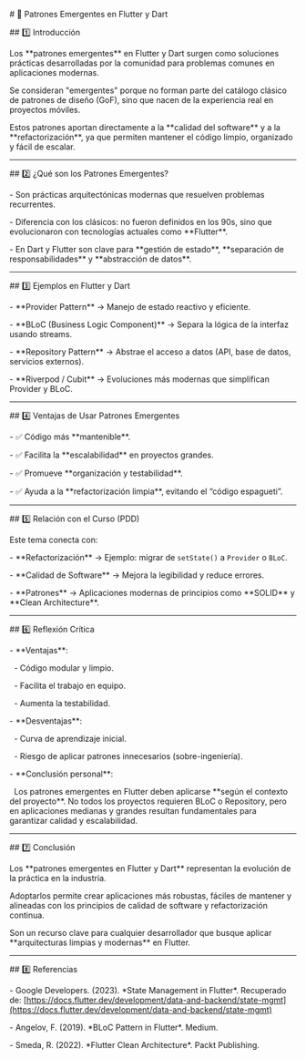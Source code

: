 \# 📘 Patrones Emergentes en Flutter y Dart



\## 1️⃣ Introducción

Los \*\*patrones emergentes\*\* en Flutter y Dart surgen como soluciones prácticas desarrolladas por la comunidad para problemas comunes en aplicaciones modernas.  

Se consideran "emergentes" porque no forman parte del catálogo clásico de patrones de diseño (GoF), sino que nacen de la experiencia real en proyectos móviles.  



Estos patrones aportan directamente a la \*\*calidad del software\*\* y a la \*\*refactorización\*\*, ya que permiten mantener el código limpio, organizado y fácil de escalar.



---



\## 2️⃣ ¿Qué son los Patrones Emergentes?

\- Son prácticas arquitectónicas modernas que resuelven problemas recurrentes.  

\- Diferencia con los clásicos: no fueron definidos en los 90s, sino que evolucionaron con tecnologías actuales como \*\*Flutter\*\*.  

\- En Dart y Flutter son clave para \*\*gestión de estado\*\*, \*\*separación de responsabilidades\*\* y \*\*abstracción de datos\*\*.



---



\## 3️⃣ Ejemplos en Flutter y Dart

\- \*\*Provider Pattern\*\* → Manejo de estado reactivo y eficiente.  

\- \*\*BLoC (Business Logic Component)\*\* → Separa la lógica de la interfaz usando streams.  

\- \*\*Repository Pattern\*\* → Abstrae el acceso a datos (API, base de datos, servicios externos).  

\- \*\*Riverpod / Cubit\*\* → Evoluciones más modernas que simplifican Provider y BLoC.



---



\## 4️⃣ Ventajas de Usar Patrones Emergentes

\- ✅ Código más \*\*mantenible\*\*.  

\- ✅ Facilita la \*\*escalabilidad\*\* en proyectos grandes.  

\- ✅ Promueve \*\*organización y testabilidad\*\*.  

\- ✅ Ayuda a la \*\*refactorización limpia\*\*, evitando el “código espagueti”.  



---



\## 5️⃣ Relación con el Curso (PDD)

Este tema conecta con:

\- \*\*Refactorización\*\* → Ejemplo: migrar de `setState()` a `Provider` o `BLoC`.  

\- \*\*Calidad de Software\*\* → Mejora la legibilidad y reduce errores.  

\- \*\*Patrones\*\* → Aplicaciones modernas de principios como \*\*SOLID\*\* y \*\*Clean Architecture\*\*.  



---



\## 6️⃣ Reflexión Crítica

\- \*\*Ventajas\*\*:  

&nbsp; - Código modular y limpio.  

&nbsp; - Facilita el trabajo en equipo.  

&nbsp; - Aumenta la testabilidad.  



\- \*\*Desventajas\*\*:  

&nbsp; - Curva de aprendizaje inicial.  

&nbsp; - Riesgo de aplicar patrones innecesarios (sobre-ingeniería).  



\- \*\*Conclusión personal\*\*:  

&nbsp; Los patrones emergentes en Flutter deben aplicarse \*\*según el contexto del proyecto\*\*. No todos los proyectos requieren BLoC o Repository, pero en aplicaciones medianas y grandes resultan fundamentales para garantizar calidad y escalabilidad.



---



\## 7️⃣ Conclusión

Los \*\*patrones emergentes en Flutter y Dart\*\* representan la evolución de la práctica en la industria.  

Adoptarlos permite crear aplicaciones más robustas, fáciles de mantener y alineadas con los principios de calidad de software y refactorización continua.  



Son un recurso clave para cualquier desarrollador que busque aplicar \*\*arquitecturas limpias y modernas\*\* en Flutter.



---



\## 8️⃣ Referencias

\- Google Developers. (2023). \*State Management in Flutter\*. Recuperado de: \[https://docs.flutter.dev/development/data-and-backend/state-mgmt](https://docs.flutter.dev/development/data-and-backend/state-mgmt)  

\- Angelov, F. (2019). \*BLoC Pattern in Flutter\*. Medium.  

\- Smeda, R. (2022). \*Flutter Clean Architecture\*. Packt Publishing.  



